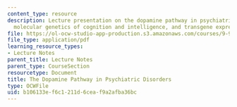 ```yaml
---
content_type: resource
description: Lecture presentation on the dopamine pathway in psychiatric disorders,
  molecular genetics of cognition and intelligence, and transgene expression.
file: https://ol-ocw-studio-app-production.s3.amazonaws.com/courses/9-914-special-topics-genetics-neurobiology-and-pathophysiology-of-psychiatric-disorders-fall-2008/b106133ef6c1211d6ceaf9a2afba36bc_MIT9_914f08_lec05.pdf
file_type: application/pdf
learning_resource_types:
- Lecture Notes
parent_title: Lecture Notes
parent_type: CourseSection
resourcetype: Document
title: The Dopamine Pathway in Psychiatric Disorders
type: OCWFile
uid: b106133e-f6c1-211d-6cea-f9a2afba36bc
---
```

